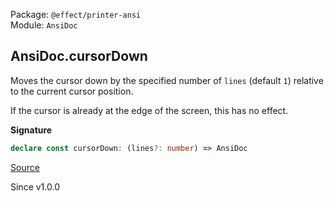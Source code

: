 Package: `@effect/printer-ansi`<br />
Module: `AnsiDoc`<br />

## AnsiDoc.cursorDown

Moves the cursor down by the specified number of `lines` (default `1`)
relative to the current cursor position.

If the cursor is already at the edge of the screen, this has no effect.

**Signature**

```ts
declare const cursorDown: (lines?: number) => AnsiDoc
```

[Source](https://github.com/Effect-TS/effect/tree/main/packages/printer-ansi/src/AnsiDoc.ts#L113)

Since v1.0.0